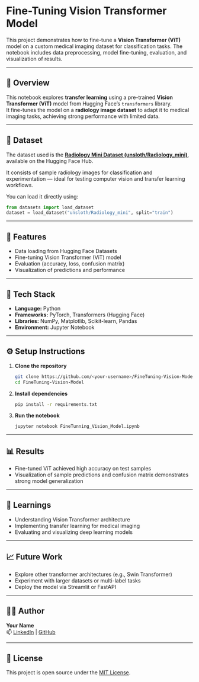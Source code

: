 # Fine-Tuning Vision Transformer Model

This project demonstrates how to fine-tune a **Vision Transformer (ViT)** model on a custom medical imaging dataset for classification tasks. The notebook includes data preprocessing, model fine-tuning, evaluation, and visualization of results.

---

## 🧩 Overview

This notebook explores **transfer learning** using a pre-trained **Vision Transformer (ViT)** model from Hugging Face’s `transformers` library.  
It fine-tunes the model on a **radiology image dataset** to adapt it to medical imaging tasks, achieving strong performance with limited data.

---

## 🩻 Dataset

The dataset used is the **[Radiology Mini Dataset (unsloth/Radiology_mini)](https://huggingface.co/datasets/unsloth/Radiology_mini)**, available on the Hugging Face Hub.  

It consists of sample radiology images for classification and experimentation — ideal for testing computer vision and transfer learning workflows.

You can load it directly using:
```python
from datasets import load_dataset
dataset = load_dataset("unsloth/Radiology_mini", split="train")
```

---

## 🚀 Features

- Data loading from Hugging Face Datasets  
- Fine-tuning Vision Transformer (ViT) model  
- Evaluation (accuracy, loss, confusion matrix)  
- Visualization of predictions and performance  

---

## 🧰 Tech Stack

- **Language:** Python  
- **Frameworks:** PyTorch, Transformers (Hugging Face)  
- **Libraries:** NumPy, Matplotlib, Scikit-learn, Pandas  
- **Environment:** Jupyter Notebook  

---

## ⚙️ Setup Instructions

1. **Clone the repository**
   ```bash
   git clone https://github.com/<your-username>/FineTuning-Vision-Model.git
   cd FineTuning-Vision-Model
   ```

2. **Install dependencies**
   ```bash
   pip install -r requirements.txt
   ```

3. **Run the notebook**
   ```bash
   jupyter notebook FineTunning_Vision_Model.ipynb
   ```

---

## 📊 Results

- Fine-tuned ViT achieved high accuracy on test samples  
- Visualization of sample predictions and confusion matrix demonstrates strong model generalization  

---

## 🧠 Learnings

- Understanding Vision Transformer architecture  
- Implementing transfer learning for medical imaging  
- Evaluating and visualizing deep learning models  

---

## 📈 Future Work

- Explore other transformer architectures (e.g., Swin Transformer)  
- Experiment with larger datasets or multi-label tasks  
- Deploy the model via Streamlit or FastAPI  

---

## 🧑‍💻 Author

**Your Name**  
📫 [LinkedIn](https://www.linkedin.com/in/your-linkedin) | [GitHub](https://github.com/your-username)

---

## 📜 License

This project is open source under the [MIT License](LICENSE).

